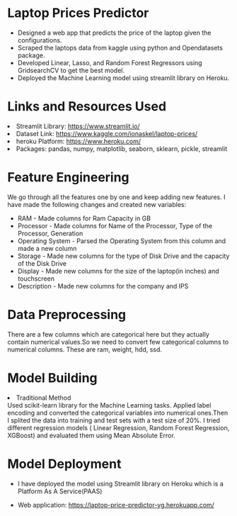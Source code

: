 # Laptop Prices Predictor
<ul>
  <li>Designed a web app that predicts the price of the laptop given the configurations. </li>
  <li>Scraped the laptops data from kaggle using python and Opendatasets package.</li>
  <li>Developed Linear, Lasso, and Random Forest Regressors using GridsearchCV to get the best model.</li>
  <li>Deployed the Machine Learning model using streamlit library on Heroku.</li>
</ul>

# Links and Resources Used
<li>Streamlit Library: <a href="https://www.streamlit.io/">https://www.streamlit.io/</a>
<li>Dataset Link: <a href="https://www.kaggle.com/ionaskel/laptop-prices/">https://www.kaggle.com/ionaskel/laptop-prices/<a>
<li>heroku Platform: <a href="https://www.heroku.com/">https://www.heroku.com/</a>
<li>Packages: pandas, numpy, matplotlib, seaborn, sklearn, pickle, streamlit</li>


# Feature Engineering
We go through all the features one by one and keep adding new features. I have made the following changes and created new variables:
- RAM - Made columns for Ram Capacity in GB  <br>
- Processor - Made columns for Name of the Processor, Type of the Processor, Generation <br>
- Operating System - Parsed the Operating System from this column and made a new column <br>
- Storage - Made new columns for the type of Disk Drive and the capacity of the Disk Drive <br>
- Display - Made new columns for the size of the laptop(in inches) and touchscreen <br>
- Description - Made new columns for the company and IPS <br>

# Data Preprocessing
There are a few columns which are categorical here but they actually contain numerical values.So we need to convert few categorical columns to numerical columns. These are ram, weight, hdd, ssd.

# Model Building
<li>Traditional Method</li>
Used scikit-learn library for the Machine Learning tasks. Applied label encoding and converted the categorical variables into numerical ones.Then I splited the data into training and test sets with a test size of 20%. I tried different regression models ( Linear Regression, Random Forest Regression, XGBoost) and evaluated them using Mean Absolute Error. 

# Model Deployment
- I have deployed the model using Streamlit library on Heroku which is a Platform As A Service(PAAS)

- Web application: <a href="https://laptop-price-predictor-yg.herokuapp.com/">https://laptop-price-predictor-yg.herokuapp.com/</a>
